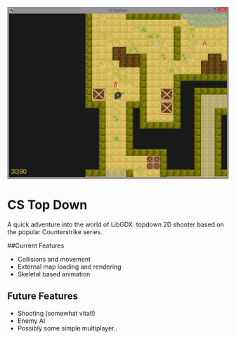 ![](https://github.com/NickToony/cs-topdown/blob/master/screenshots/screenshot1.png)

CS Top Down
=====================
A quick adventure into the world of LibGDX: topdown 2D shooter based on the popular Counterstrike series.

##Current Features
- Collisions and movement
- External map loading and rendering
- Skeletal based animation

## Future Features
- Shooting (somewhat vital!)
- Enemy AI
- Possibly some simple multiplayer..
